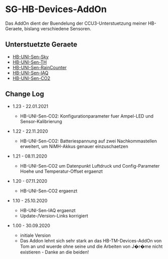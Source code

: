 
# SG-HB-Devices-AddOn

Das AddOn dient der Buendelung der CCU3-Unterstuetzung meiner HB-Geraete, bislang verschiedene Sensoren.


## Unterstuetzte Geraete

- [HB-UNI-Sen-Sky](https://github.com/HMSteve/HB-UNI-Sen-Sky/tree/master)
- [HB-UNI-Sen-TH](https://github.com/HMSteve/HB-UNI-Sen-TH/tree/master)
- [HB-UNI-Sen-RainCounter](https://github.com/HMSteve/HB-UNI-Sen-RainCounter/tree/master)
- [HB-UNI-Sen-IAQ](https://github.com/HMSteve/HB-UNI-Sen-IAQ)
- [HB-UNI-Sen-CO2](https://github.com/HMSteve/HB-UNI-Sen-CO2)


## Change Log

- 1.23 - 22.01.2021
  - HB-UNI-Sen-CO2: Konfigurationparameter fuer Ampel-LED und Sensor-Kalibrierung

- 1.22 - 22.11.2020
  - HB-UNI-Sen-CO2: Batteriespannung auf zwei Nachkommastellen erweitert, um NiMH-Akkus genauer einzuschaetzen


- 1.21 - 08.11.2020
  - HB-UNI-Sen-CO2 um Datenpunkt Luftdruck und Config-Parameter Hoehe und Temperatur-Offset ergaenzt

- 1.20 - 07.11.2020
  - HB-UNI-Sen-CO2 ergaenzt

- 1.10 - 25.10.2020
  - HB-UNI-Sen-IAQ ergaenzt
  - Update-/Version-Links korrigiert

- 1.00 - 30.09.2020
  - initiale Version
  - Das Addon lehnt sich sehr stark an das HB-TM-Devices-AddOn von Tom an und wuerde ohne seine und die Arbeiten von J�r�me nicht existieren - Danke an die beiden!

